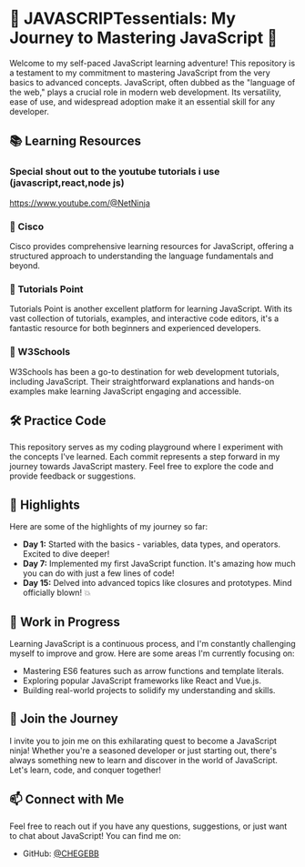 # 🚀 JAVASCRIPTessentials: My Journey to Mastering JavaScript 🚀

Welcome to my self-paced JavaScript learning adventure! This repository is a testament to my commitment to mastering JavaScript from the very basics to advanced concepts. JavaScript, often dubbed as the "language of the web," plays a crucial role in modern web development. Its versatility, ease of use, and widespread adoption make it an essential skill for any developer.

## 📚 Learning Resources
### Special shout out to the youtube tutorials i use (javascript,react,node js)
https://www.youtube.com/@NetNinja

### 🌟 Cisco
Cisco provides comprehensive learning resources for JavaScript, offering a structured approach to understanding the language fundamentals and beyond.

### 🌟 Tutorials Point
Tutorials Point is another excellent platform for learning JavaScript. With its vast collection of tutorials, examples, and interactive code editors, it's a fantastic resource for both beginners and experienced developers.

### 🌟 W3Schools
W3Schools has been a go-to destination for web development tutorials, including JavaScript. Their straightforward explanations and hands-on examples make learning JavaScript engaging and accessible.

## 🛠️ Practice Code

This repository serves as my coding playground where I experiment with the concepts I've learned. Each commit represents a step forward in my journey towards JavaScript mastery. Feel free to explore the code and provide feedback or suggestions.

## 🌟 Highlights

Here are some of the highlights of my journey so far:

- **Day 1:** Started with the basics - variables, data types, and operators. Excited to dive deeper!
- **Day 7:** Implemented my first JavaScript function. It's amazing how much you can do with just a few lines of code!
- **Day 15:** Delved into advanced topics like closures and prototypes. Mind officially blown! 💥

## 🚧 Work in Progress

Learning JavaScript is a continuous process, and I'm constantly challenging myself to improve and grow. Here are some areas I'm currently focusing on:

- Mastering ES6 features such as arrow functions and template literals.
- Exploring popular JavaScript frameworks like React and Vue.js.
- Building real-world projects to solidify my understanding and skills.

## 📣 Join the Journey

I invite you to join me on this exhilarating quest to become a JavaScript ninja! Whether you're a seasoned developer or just starting out, there's always something new to learn and discover in the world of JavaScript. Let's learn, code, and conquer together!

## 📫 Connect with Me

Feel free to reach out if you have any questions, suggestions, or just want to chat about JavaScript! You can find me on:

- GitHub: [@CHEGEBB](https://github.com/CHEGEBB)
